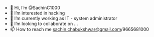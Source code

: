 - 👋 Hi, I’m @SachinC1000
- 👀 I’m interested in hacking
- 🌱 I’m currently working as IT - system administrator 
- 💞️ I’m looking to collaborate on ...
- 📫 How to reach me sachin.chabukshwar@gmail.com/9665681000

<!---
SachinC1000/SachinC1000 is a ✨ special ✨ repository because its `README.md` (this file) appears on your GitHub profile.
You can click the Preview link to take a look at your changes.
--->
